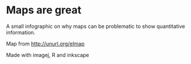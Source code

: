 Maps are great
==============

A small infographic on why maps can be problematic to show quantitative
information.

Map from http://unurl.org/elmap

Made with imagej, R and inkscape


